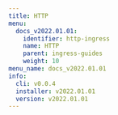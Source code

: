 ```yaml
---
title: HTTP
menu:
  docs_v2022.01.01:
    identifier: http-ingress
    name: HTTP
    parent: ingress-guides
    weight: 10
menu_name: docs_v2022.01.01
info:
  cli: v0.0.4
  installer: v2022.01.01
  version: v2022.01.01
---
```


